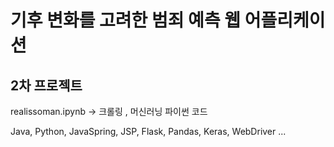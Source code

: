 # 기후 변화를 고려한 범죄 예측 웹 어플리케이션 
## 2차 프로젝트 

realissoman.ipynb  -> 크롤링 , 머신러닝 파이썬 코드 

Java, Python, JavaSpring, JSP, Flask, Pandas, Keras, WebDriver ... 
